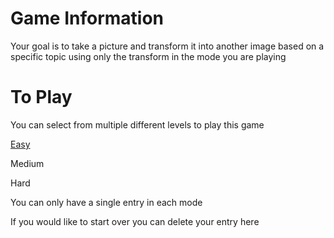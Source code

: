 # Game Information
Your goal is to take a picture and transform it into another image based on a specific topic using only the transform in the mode you are playing

# To Play
You can select from multiple different levels to play this game

[Easy](https://github.com/MatissesProjects/GenerateImage/issues/new?title=Transform%20Dont%20modify%20the%20title%20just%20use%20the%20form&template=easy.yml)

Medium

Hard

You can only have a single entry in each mode

If you would like to start over you can delete your entry here